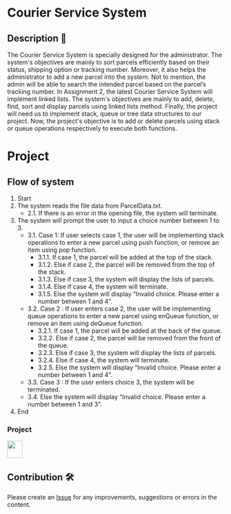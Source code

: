 # Courier Service System

## Description 📝
The Courier Service System is specially designed for the administrator. The system's objectives are mainly to sort parcels efficiently based on their status, shipping option or tracking number. Moreover, it also helps the administrator to add a new parcel into the system. Not to mention, the admin will be able to search the intended parcel based on the parcel’s tracking number. In Assignment 2, the latest Courier Service System will implement linked lists. The system's objectives are mainly to add, delete, find, sort and display parcels using linked lists method. Finally, the project will need us to implement stack, queue or tree data structures to our project. Now, the project's objective is to add or delete parcels using stack or queue operations respectively to execute both functions.

<h1>Project</h1>

## Flow of system
1. Start
2. The system reads the file data from ParcelData.txt.
   - 2.1. If there is an error in the opening file, the system will terminate.
3. The system will prompt the user to input a choice number between 1 to 3.
   - 3.1. Case 1: If user selects case 1, the user will be implementing stack operations to enter a new parcel using push function, or remove an item using pop function.
      - 3.1.1. If case 1, the parcel will be added at the top of the stack.
      - 3.1.2. Else if case 2, the parcel will be removed from the top of the stack.
      - 3.1.3. Else if case 3, the system will display the lists of parcels.
      - 3.1.4. Else if case 4, the system will terminate.
      - 3.1.5. Else the system will display “Invalid choice. Please enter a number between 1 and 4”.
   - 3.2. Case 2 : If user enters case 2, the user will be implementing queue operations to enter a new parcel using enQueue function, or remove an item using deQueue function.
      - 3.2.1. If case 1, the parcel will be added at the back of the queue.
      - 3.2.2. Else if case 2, the parcel will be removed from the front of the queue.
      - 3.2.3. Else if case 3, the system will display the lists of parcels.
      - 3.2.4. Else if case 4, the system will terminate.
      - 3.2.5. Else the system will display “Invalid choice. Please enter a number between 1 and 4”.
   - 3.3. Case 3 : If the user enters choice 3, the system will be terminated.
   - 3.4. Else the system will display “Invalid choice. Please enter a number between 1 and 3”.
4. End

<h3>Project</h3>
<a href="https://github.com/jjn7702/SECJ2013-DSA/blob/main/Submission/sec02/Techturtles/Project/Project_DSA_TechTurtles.pdf"><img src="https://cdn.vectorstock.com/i/1000x1000/45/57/file-doc-icon-digital-blue-vector-24754557.webp" width="35px" height="40px" ></a>

## Contribution 🛠️
Please create an [Issue](https://github.com/jjn7702/SECJ2013-DSA/Submission/Sample/issues) for any improvements, suggestions or errors in the content.

